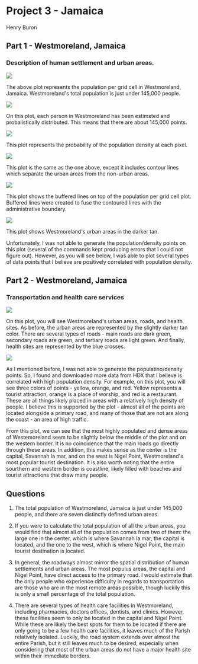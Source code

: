 # Project 3 - Jamaica

Henry Buron

## Part 1 - Westmoreland, Jamaica

### Description of human settlement and urban areas.

![](West_pop19.png)

The above plot represents the population per grid cell in Westmoreland, Jamaica. Westmoreland's total population is just under 145,000 people.

![](estimated_persons.png)

On this plot, each person in Westmoreland has been estimated and probalistically distributed. This means that there are about 145,000 points.

![](west_density.png)

This plot represents the probability of the population density at each pixel.

![](westcontour.png)

This plot is the same as the one above, except it includes contour lines which separate the urban areas from the non-urban areas.

![](buffered.png)

This plot shows the buffered lines on top of the population per grid cell plot. Buffered lines were created to fuse the contoured lines with the administrative boundary.

![](urbanareas.png)

This plot shows Westmoreland's urban areas in the darker tan.

Unfortunately, I was not able to generate the population/density points on this plot (several of the commands kept producing errors that I could not figure out). However, as you will see below, I was able to plot several types of data points that I believe are positively correlated with population density.

## Part 2 - Westmoreland, Jamaica

### Transportation and health care services

![](west_roads_health5.png)

On this plot, you will see Westmoreland's urban areas, roads, and health sites. As before, the urban areas are represented by the slightly darker tan color. There are several types of roads - main roads are dark green, secondary roads are green, and tertiary roads are light green. And finally, health sites are represented by the blue crosses. 

![](West_roads_health_points5.png)

As I mentioned before, I was not able to generate the populatino/density points. So, I found and downloaded more data from HDX that I believe is correlated with high population density. For example, on this plot, you will see three colors of points - yellow, orange, and red. Yellow represents a tourist attraction, orange is a place of worship, and red is a restaurant. These are all things likely placed in areas with a relatively high density of people. I believe this is supported by the plot - almost all of the points are located alongside a primary road, and many of those that are not are along the coast - an area of high traffic.

From this plot, we can see that the most highly populated and dense areas of Westemoreland seem to be slightly below the middle of the plot and on the western border. It is no coincidence that the main roads go directly through these areas. In addition, this makes sense as the center is the capital, Savannah la mar, and on the west is Nigel Point, Westmoreland's most popular tourist destination. It is also worth noting that the entire sourthern and western border is coastline, likely filled with beaches and tourist attractions that draw many people.

## Questions

1. The total population of Westmoreland, Jamaica is just under 145,000 people, and there are seven distinctly defined urban areas.

2. If you were to calculate the total population of all the urban areas, you would find that almost all of the population comes from two of them: the large one in the center, which is where Savannah la mar, the capital is located, and the one to the west, which is where Nigel Point, the main tourist destination is located.

3. In general, the roadways almost mirror the spatial distribution of human settlements and urban areas. The most populus areas, the capital and Nigel Point, have direct access to the primary road. I would estimate that the only people who experience difficulty in regards to transportation are those who are in the most remote areas possible, though luckily this is only a small percentage of the total population.

4. There are several types of health care facilities in Westmoreland, including pharmacies, doctors offices, dentists, and clinics. However, these facilities seem to only be located in the capital and Nigel Point. While these are likely the best spots for them to be located if there are only going to be a few health care facilities, it leaves much of the Parish relatively isolated. Luckily, the road system extends over almost the entire Parish, but it still leaves much to be desired, especially when considering that most of the urban areas do not have a major health site within their immediate borders.

